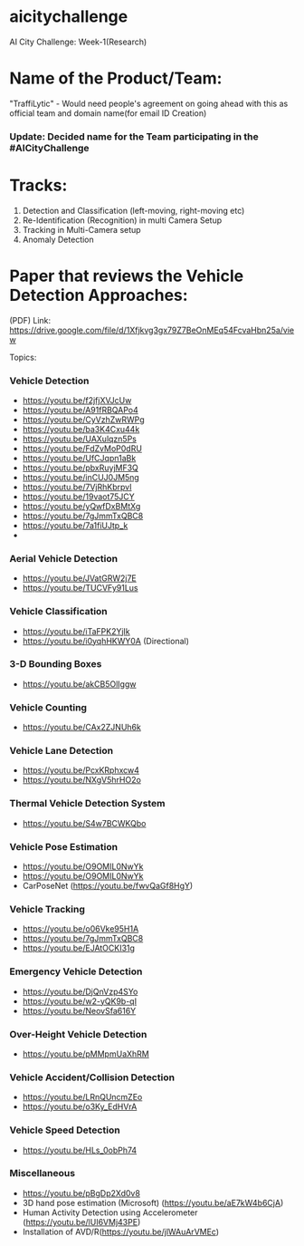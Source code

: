 # aicitychallenge

AI City Challenge: Week-1(Research)
 
# Name of the Product/Team:
"TraffiLytic" - Would need people's agreement on going ahead with this as official team and domain name(for email ID Creation)
### Update: Decided name for the Team participating in the #AICityChallenge
 
# Tracks:
1. Detection and Classification (left-moving, right-moving etc)
2. Re-Identification (Recognition) in multi Camera Setup
3. Tracking in Multi-Camera setup
4. Anomaly Detection
 
# Paper that reviews the Vehicle Detection Approaches:
(PDF) Link:
 https://drive.google.com/file/d/1Xfjkvg3gx79Z7BeOnMEq54FcvaHbn25a/view
 
 
Topics:
 
### Vehicle Detection
 
* https://youtu.be/f2jfjXVJcUw
* https://youtu.be/A91fRBQAPo4
* https://youtu.be/CyVzhZwRWPg
* https://youtu.be/ba3K4Cxu44k
* https://youtu.be/UAXulqzn5Ps
* https://youtu.be/FdZvMoP0dRU
* https://youtu.be/UfCJqpn1aBk
* https://youtu.be/pbxRuyjMF3Q
* https://youtu.be/inCUJ0JM5ng
* https://youtu.be/7VjRhKbrpvI
* https://youtu.be/19vaot75JCY
* https://youtu.be/yQwfDxBMtXg
* https://youtu.be/7gJmmTxQBC8
* https://youtu.be/7a1fiUJtp_k
*
### Aerial Vehicle Detection
* https://youtu.be/JVatGRW2j7E
* https://youtu.be/TUCVFy91Lus
 
### Vehicle Classification
 
* https://youtu.be/iTaFPK2YjIk
* https://youtu.be/i0yqhHKWY0A
(Directional)
 
### 3-D Bounding Boxes
 
* https://youtu.be/akCB5OlIggw
 
### Vehicle Counting
 
* https://youtu.be/CAx2ZJNUh6k
 
### Vehicle Lane Detection
 
* https://youtu.be/PcxKRphxcw4
* https://youtu.be/NXgV5hrHO2o
 
### Thermal Vehicle Detection System
 
* https://youtu.be/S4w7BCWKQbo
 
### Vehicle Pose Estimation
 
* https://youtu.be/O9OMIL0NwYk
* https://youtu.be/O9OMIL0NwYk
* CarPoseNet (https://youtu.be/fwvQaGf8HgY)
 
### Vehicle Tracking
 
* https://youtu.be/o06Vke95H1A
* https://youtu.be/7gJmmTxQBC8
* https://youtu.be/EJAtOCKI31g
 
### Emergency Vehicle Detection
 
* https://youtu.be/DjQnVzp4SYo
* https://youtu.be/w2-yQK9b-qI
* https://youtu.be/NeovSfa616Y
 
### Over-Height Vehicle Detection
 
* https://youtu.be/pMMpmUaXhRM
 
### Vehicle Accident/Collision Detection
 
* https://youtu.be/LRnQUncmZEo
* https://youtu.be/o3Ky_EdHVrA
 
### Vehicle Speed Detection
* https://youtu.be/HLs_0obPh74
 
 
### Miscellaneous
 
* https://youtu.be/pBgDp2Xd0v8
* 3D hand pose estimation (Microsoft)
(https://youtu.be/aE7kW4b6CjA)
* Human Activity Detection using Accelerometer
(https://youtu.be/lUI6VMj43PE)
* Installation of AVD/R(https://youtu.be/jlWAuArVMEc)

